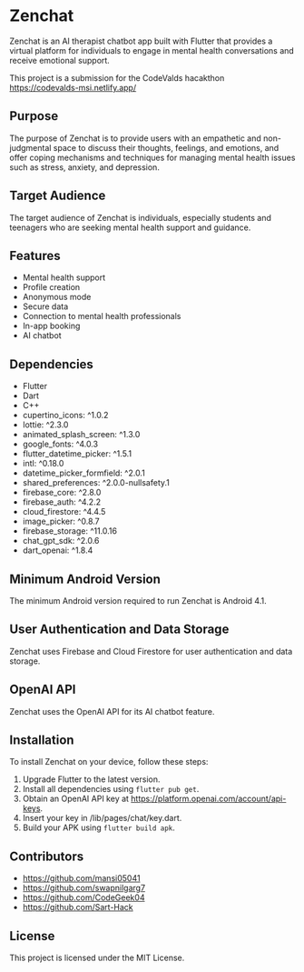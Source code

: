 # Zenchat

Zenchat is an AI therapist chatbot app built with Flutter that provides a virtual platform for individuals to engage in mental health conversations and receive emotional support.

This project is a submission for the CodeValds hacakthon https://codevalds-msi.netlify.app/

## Purpose
The purpose of Zenchat is to provide users with an empathetic and non-judgmental space to discuss their thoughts, feelings, and emotions, and offer coping mechanisms and techniques for managing mental health issues such as stress, anxiety, and depression.

## Target Audience
The target audience of Zenchat is individuals, especially students and teenagers who are seeking mental health support and guidance.

## Features
- Mental health support
- Profile creation
- Anonymous mode
- Secure data
- Connection to mental health professionals
- In-app booking
- AI chatbot

## Dependencies
- Flutter
- Dart
- C++
- cupertino_icons: ^1.0.2
- lottie: ^2.3.0
- animated_splash_screen: ^1.3.0
- google_fonts: ^4.0.3
- flutter_datetime_picker: ^1.5.1
- intl: ^0.18.0
- datetime_picker_formfield: ^2.0.1
- shared_preferences: ^2.0.0-nullsafety.1
- firebase_core: ^2.8.0
- firebase_auth: ^4.2.2
- cloud_firestore: ^4.4.5
- image_picker: ^0.8.7
- firebase_storage: ^11.0.16
- chat_gpt_sdk: ^2.0.6
- dart_openai: ^1.8.4

## Minimum Android Version
The minimum Android version required to run Zenchat is Android 4.1.

## User Authentication and Data Storage
Zenchat uses Firebase and Cloud Firestore for user authentication and data storage.

## OpenAI API
Zenchat uses the OpenAI API for its AI chatbot feature.

## Installation
To install Zenchat on your device, follow these steps:
1. Upgrade Flutter to the latest version.
2. Install all dependencies using `flutter pub get`.
3. Obtain an OpenAI API key at https://platform.openai.com/account/api-keys.
4. Insert your key in /lib/pages/chat/key.dart.
5. Build your APK using `flutter build apk`.

## Contributors
- https://github.com/mansi05041
- https://github.com/swapnilgarg7
- https://github.com/CodeGeek04
- https://github.com/Sart-Hack



## License
This project is licensed under the MIT License.

